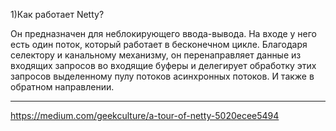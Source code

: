 1)Как работает Netty?

Он предназначен для неблокирующего ввода-вывода.
На входе у него есть один поток, который работает в бесконечном цикле. Благодаря селектору и канальному механизму, он перенаправляет данные из входящих запросов во входящие буферы и делегирует обработку этих запросов выделенному пулу потоков асинхронных потоков. И также в обратном направлении.

--------------------------------------------------------------------------------------------------------------------

https://medium.com/geekculture/a-tour-of-netty-5020ecee5494